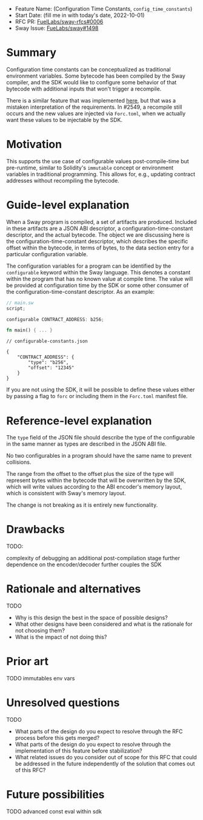 - Feature Name: (Configuration Time Constants, `config_time_constants`)
- Start Date: (fill me in with today's date, 2022-10-01)
- RFC PR: [FuelLabs/sway-rfcs#0006](https://github.com/FuelLabs/sway-rfcs/pull/19)
- Sway Issue: [FueLabs/sway#1498](https://github.com/FuelLabs/sway/issues/1498)

# Summary

[summary]: #summary

Configuration time constants can be conceptualized as traditional environment variables. Some bytecode has been compiled by the Sway compiler, and the SDK would like to configure some behavior of that bytecode with additional inputs that won't trigger a recompile.

There is a similar feature that was implemented [here](https://github.com/FuelLabs/sway/pull/2549), but that was a mistaken interpretation of the requirements. In #2549, a recompile still occurs and the new values are injected via `Forc.toml`, when we actually want these values to be injectable by the SDK.

# Motivation

[motivation]: #motivation

This supports the use case of configurable values post-compile-time but pre-runtime, similar to Solidity's `immutable` concept or environment variables in traditional programming. This allows for, e.g., updating contract addresses without recompiling the bytecode.

# Guide-level explanation

[guide-level-explanation]: #guide-level-explanation

When a Sway program is compiled, a set of artifacts are produced. Included in these artifacts are a JSON ABI descriptor, a configuration-time-constant descriptor, and the actual bytecode. The object we are discussing here is the configuration-time-constant descriptor, which describes the specific offset within the bytecode, in terms of bytes, to the data section entry for a particular configuration variable.

The configuration variables for a program can be identified by the `configurable` keyword within the Sway language. This denotes a constant within the program that has no known value at compile time. The value will be provided at configuration time by the SDK or some other consumer of the configuration-time-constant descriptor. As an example:

```rust
// main.sw
script;

configurable CONTRACT_ADDRESS: b256;

fn main() { ... }
```
```
// configurable-constants.json

{
    "CONTRACT_ADDRESS": {
        "type": "b256",
        "offset": "12345"
    }
}
```

If you are not using the SDK, it will be possible to define these values either by passing a flag to `forc` or including them in the `Forc.toml` manifest file.


# Reference-level explanation

[reference-level-explanation]: #reference-level-explanation

The `type` field of the JSON file should describe the type of the configurable in the same manner as types are described in the JSON ABI file.

No two configurables in a program should have the same name to prevent collisions.

The range from the offset to the offset plus the size of the type will represent bytes within the bytecode that will be overwritten by the SDK, which will write values according to the ABI encoder's memory layout, which is consistent with Sway's memory layout.

The change is not breaking as it is entirely new functionality.

# Drawbacks

[drawbacks]: #drawbacks

TODO:

complexity of debugging
an additional post-compilation stage
further dependence on the encoder/decoder
further couples the SDK 

# Rationale and alternatives

[rationale-and-alternatives]: #rationale-and-alternatives
TODO
- Why is this design the best in the space of possible designs?
- What other designs have been considered and what is the rationale for not choosing them?
- What is the impact of not doing this?

# Prior art

[prior-art]: #prior-art

TODO
immutables
env vars

# Unresolved questions

[unresolved-questions]: #unresolved-questions
TODO
- What parts of the design do you expect to resolve through the RFC process before this gets merged?
- What parts of the design do you expect to resolve through the implementation of this feature before stabilization?
- What related issues do you consider out of scope for this RFC that could be addressed in the future independently of the solution that comes out of this RFC?

# Future possibilities

[future-possibilities]: #future-possibilities

TODO
advanced const eval within sdk
